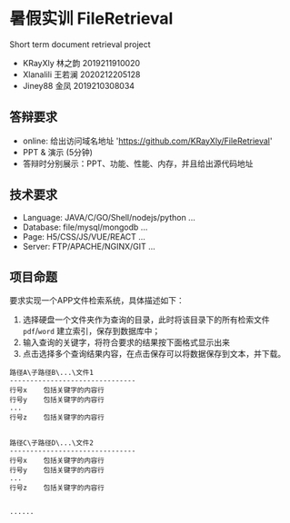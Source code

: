 # 暑假实训 FileRetrieval
Short term document retrieval project
- KRayXly 林之韵 2019211910020
- Xlanalili 王若澜 2020212205128
- Jiney88 金凤 2019210308034

## 答辩要求

- online: 给出访问域名地址 'https://github.com/KRayXly/FileRetrieval'
- PPT & 演示 (5分钟)
- 答辩时分别展示：PPT、功能、性能、内存，并且给出源代码地址


## 技术要求
- Language: JAVA/C/GO/Shell/nodejs/python ...
- Database: file/mysql/mongodb ...
- Page: H5/CSS/JS/VUE/REACT ...
- Server: FTP/APACHE/NGINX/GIT ...



## 项目命题

要求实现一个APP文件检索系统，具体描述如下：

1. 选择硬盘一个文件夹作为查询的目录，此时将该目录下的所有检索文件 `pdf`/`word` 建立索引，保存到数据库中；
2. 输入查询的关键字，将符合要求的结果按下面格式显示出来
3. 点击选择多个查询结果内容，在点击保存可以将数据保存到文本，并下载。

```
路径A\子路径B\...\文件1      
-------------------------------
行号x    包括关键字的内容行   
行号y    包括关键字的内容行
...
行号z    包括关键字的内容行


路径C\子路径D\...\文件2     
-------------------------------
行号x    包括关键字的内容行   
行号y    包括关键字的内容行
...
行号z    包括关键字的内容行


......
